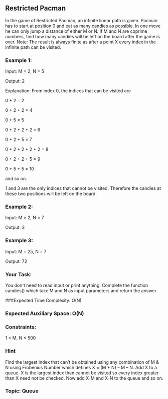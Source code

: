 ## Restricted Pacman
In the game of Restricted Pacman, an infinite linear path is given. Pacman has to start at position 0 and eat as many candies as possible. In one move he can only jump a distance of either M or N.  If M and N are coprime numbers, find how many candies will be left on the board after the game is over.
Note: The result is always finite as after a point X every index in the infinite path can be visited. 

### Example 1:
Input: M = 2, N = 5

Output: 2

Explanation: From index 0, the indices that can be visited are

0 + 2 = 2

0 + 2 + 2 = 4

0 + 5 = 5

0 + 2 + 2 + 2 = 6

0 + 2 + 5 = 7

0 + 2 + 2 + 2 + 2 = 8

0 + 2 + 2 + 5 = 9

0 + 5 + 5 = 10

and so on.

1 and 3 are the only indices that cannot be visited. Therefore the candies at these two positions will be left on the board. 

### Example 2:
Input: M = 2, N = 7

Output: 3 

### Example 3:
Input: M = 25, N = 7

Output: 72

### Your Task:  
You don't need to read input or print anything. Complete the function candies() which take M and N as input parameters and return the answer.

###Expected Time Complexity: O(N)
### Expected Auxiliary Space: O(N)

### Constraints:
1 < M, N ≤ 500


### Hint
Find the largest index that can’t be obtained using any combination of M & N using Frobenius Number which defines X = (M * N) – M – N. 
Add X to a queue. X is the largest index than cannot be visited so every index greater than X need not be checked. Now add X-M and X-N to the queue and so on. 

### Topic: Queue
